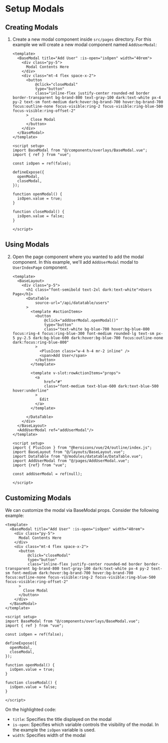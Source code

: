 # Setup Modals

## Creating Modals
1. Create a new modal component inside <code>src/pages</code> directory. For this example we will create a new modal component named <code>AddUserModal</code>:
   ```vue
   <template>
     <BaseModal title="Add User" :is-open="isOpen" width="40rem">
       <div class="py-5">
         Modal Contents Here
       </div>
       <div class="mt-4 flex space-x-2">
         <button
             @click="closeModal"
             type="button"
             class="inline-flex justify-center rounded-md border border-transparent bg-brand-800 text-gray-100 dark:text-white px-4 py-2 text-sm font-medium dark:hover:bg-brand-700 hover:bg-brand-700 focus:outline-none focus-visible:ring-2 focus-visible:ring-blue-500 focus-visible:ring-offset-2"
         >
           Close Modal
         </button>
       </div>
     </BaseModal>
   </template>
   
   <script setup>
   import BaseModal from "@/components/overlays/BaseModal.vue";
   import { ref } from "vue";
   
   const isOpen = ref(false);
   
   defineExpose({
     openModal,
     closeModal,
   });
   
   function openModal() {
     isOpen.value = true;
   }
   
   function closeModal() {
     isOpen.value = false;
   }
   
   </script>
   ```
   
## Using Modals
2. Open the page component where you wanted to add the modal component. In this example, we'll add <code>AddUserModal</code> modal to <code>UserIndexPage</code> component.
   ```vue
   <template>
     <BaseLayout>
       <div class="p-5">
         <h1 class="font-semibold text-2xl dark:text-white">Users Page</h1>
         <DataTable
             source-url="/api/datatable/users"
         >
           <template #actionItems>
             <button
                 @click="addUserModal.openModal()"
                 type="button"
                 class="text-white bg-blue-700 hover:bg-blue-800 focus:ring-4 focus:ring-blue-300 font-medium rounded-lg text-sm px-5 py-2.5 dark:bg-blue-600 dark:hover:bg-blue-700 focus:outline-none dark:focus:ring-blue-800"
             >
               <PlusIcon class="w-4 h-4 mr-2 inline" />
               <span>Add User</span>
             </button>
           </template>
   
           <template v-slot:rowActionItems="props">
             <a
                 href="#"
                 class="font-medium text-blue-600 dark:text-blue-500 hover:underline"
             >
               Edit
             </a>
           </template>
   
         </DataTable>
       </div>
     </BaseLayout>
     <AddUserModal ref="addUserModal"/>
   </template>
   
   <script setup>
   import { PlusIcon } from "@heroicons/vue/24/outline/index.js";
   import BaseLayout from "@/layouts/BaseLayout.vue";
   import DataTable from "@/modules/datatable/DataTable.vue";
   import AddUserModal from "@/pages/AddUserModal.vue";
   import {ref} from "vue";
   
   const addUserModal = ref(null);
   
   </script>
   ```
## Customizing Modals
We can customize the modal via BaseModal props. Consider the following example:
```vue{2}
<template>
  <BaseModal title="Add User" :is-open="isOpen" width="40rem">
    <div class="py-5">
      Modal Contents Here
    </div>
    <div class="mt-4 flex space-x-2">
      <button
          @click="closeModal"
          type="button"
          class="inline-flex justify-center rounded-md border border-transparent bg-brand-800 text-gray-100 dark:text-white px-4 py-2 text-sm font-medium dark:hover:bg-brand-700 hover:bg-brand-700 focus:outline-none focus-visible:ring-2 focus-visible:ring-blue-500 focus-visible:ring-offset-2"
      >
        Close Modal
      </button>
    </div>
  </BaseModal>
</template>

<script setup>
import BaseModal from "@/components/overlays/BaseModal.vue";
import { ref } from "vue";

const isOpen = ref(false);

defineExpose({
  openModal,
  closeModal,
});

function openModal() {
  isOpen.value = true;
}

function closeModal() {
  isOpen.value = false;
}

</script>
```
On the highlighted code:
- <code>title</code>: Specifies the title displayed on the modal
- <code>is-open</code>: Specifies which variable controls the visibility of the modal. In the example the <code>isOpen</code> variable is used.
- <code>width</code>: Specifies width of the modal